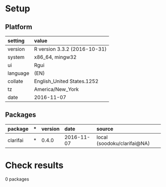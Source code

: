 # Setup

## Platform

|setting  |value                        |
|:--------|:----------------------------|
|version  |R version 3.3.2 (2016-10-31) |
|system   |x86_64, mingw32              |
|ui       |Rgui                         |
|language |(EN)                         |
|collate  |English_United States.1252   |
|tz       |America/New_York             |
|date     |2016-11-07                   |

## Packages

|package  |*  |version |date       |source                      |
|:--------|:--|:-------|:----------|:---------------------------|
|clarifai |*  |0.4.0   |2016-11-07 |local (soodoku/clarifai@NA) |

# Check results
0 packages


